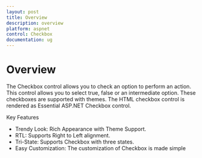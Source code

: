 ```yaml
---
layout: post
title: Overview
description: overview
platform: aspnet
control: Checkbox
documentation: ug
---
```


# Overview

The Checkbox control allows you to check an option to perform an action. This control allows you to select true, false or an intermediate option. These checkboxes are supported with themes. The HTML checkbox control is rendered as Essential ASP.NET Checkbox control.

Key Features

* Trendy Look: Rich Appearance with Theme Support.
* RTL: Supports Right to Left alignment.
* Tri-State: Supports Checkbox with three states.
* Easy Customization: The customization of Checkbox is made simple
